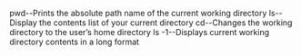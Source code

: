 pwd--Prints the absolute path name of the current working directory
ls--Display the contents list of your current directory
cd--Changes the working directory to the user’s home directory
ls -1--Displays current working directory contents in a long format